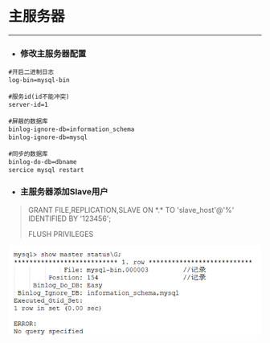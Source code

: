 # 主服务器

---

* ### 修改主服务器配置

```
#开启二进制日志
log-bin=mysql-bin    

#服务id(id不能冲突)                    
server-id=1

#屏蔽的数据库                    
binlog-ignore-db=information_schema 
binlog-ignore-db=mysql

#同步的数据库
binlog-do-db=dbname                    
sercice mysql restart
```

* ### **主服务器添加Slave用户**

> GRANT FILE,REPLICATION,SLAVE ON \*.\* TO 'slave\_host'@'%' IDENTIFIED BY '123456';
>
> FLUSH PRIVILEGES



![](/assets/import.png)



